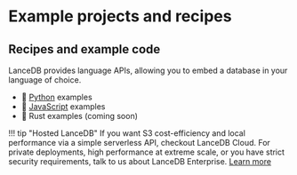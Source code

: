 # Example projects and recipes

## Recipes and example code

LanceDB provides language APIs, allowing you to embed a database in your language of choice.

* 🐍 [Python](examples_python.md) examples
* 👾 [JavaScript](examples_js.md) examples
* 🦀 Rust examples (coming soon)

!!! tip "Hosted LanceDB"
    If you want S3 cost-efficiency and local performance via a simple serverless API, checkout LanceDB Cloud. For private deployments, high performance at extreme scale, or you have strict security requirements, talk to us about LanceDB Enterprise. [Learn more](https://docs.lancedb.com/)